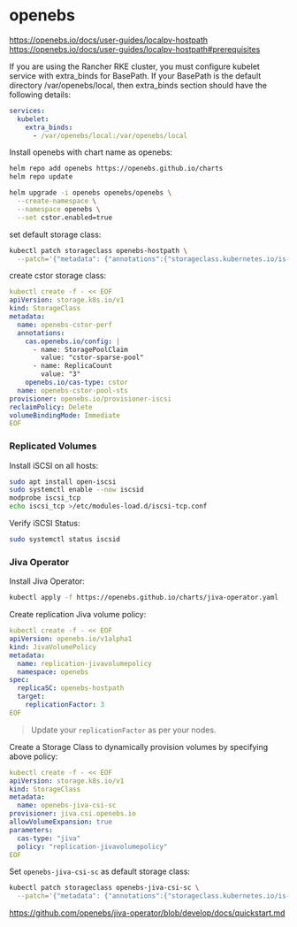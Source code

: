 # openebs

https://openebs.io/docs/user-guides/localpv-hostpath \
https://openebs.io/docs/user-guides/localpv-hostpath#prerequisites

If you are using the Rancher RKE cluster, you must configure kubelet service with extra_binds for BasePath. If your BasePath is the default directory /var/openebs/local, then extra_binds section should have the following details:
```yaml
services:
  kubelet:
    extra_binds:
      - /var/openebs/local:/var/openebs/local
```

Install openebs with chart name as openebs:
```bash
helm repo add openebs https://openebs.github.io/charts
helm repo update

helm upgrade -i openebs openebs/openebs \
  --create-namespace \
  --namespace openebs \
  --set cstor.enabled=true
```

set default storage class:
```bash
kubectl patch storageclass openebs-hostpath \
  --patch='{"metadata": {"annotations":{"storageclass.kubernetes.io/is-default-class":"true"}}}'
```


create cstor storage class:
```yaml
kubectl create -f - << EOF
apiVersion: storage.k8s.io/v1
kind: StorageClass
metadata:
  name: openebs-cstor-perf
  annotations:
    cas.openebs.io/config: |
      - name: StoragePoolClaim
        value: "cstor-sparse-pool"
      - name: ReplicaCount
        value: "3"
    openebs.io/cas-type: cstor
  name: openebs-cstor-pool-sts
provisioner: openebs.io/provisioner-iscsi
reclaimPolicy: Delete
volumeBindingMode: Immediate
EOF
```

### Replicated Volumes

Install iSCSI on all hosts:
```bash
sudo apt install open-iscsi
sudo systemctl enable --now iscsid
modprobe iscsi_tcp
echo iscsi_tcp >/etc/modules-load.d/iscsi-tcp.conf
```

Verify iSCSI Status:
```bash
sudo systemctl status iscsid
```


### Jiva Operator

Install Jiva Operator:
```bash
kubectl apply -f https://openebs.github.io/charts/jiva-operator.yaml
```

Create replication Jiva volume policy:
```yaml
kubectl create -f - << EOF
apiVersion: openebs.io/v1alpha1
kind: JivaVolumePolicy
metadata:
  name: replication-jivavolumepolicy
  namespace: openebs
spec:
  replicaSC: openebs-hostpath
  target:
    replicationFactor: 3
EOF
```
> Update your `replicationFactor` as per your nodes.

Create a Storage Class to dynamically provision volumes by specifying above policy:
```yaml
kubectl create -f - << EOF
apiVersion: storage.k8s.io/v1
kind: StorageClass
metadata:
  name: openebs-jiva-csi-sc
provisioner: jiva.csi.openebs.io
allowVolumeExpansion: true
parameters:
  cas-type: "jiva"
  policy: "replication-jivavolumepolicy"
EOF
```

Set `openebs-jiva-csi-sc` as default storage class:
```bash
kubectl patch storageclass openebs-jiva-csi-sc \
  --patch='{"metadata": {"annotations":{"storageclass.kubernetes.io/is-default-class":"true"}}}'
```

https://github.com/openebs/jiva-operator/blob/develop/docs/quickstart.md


